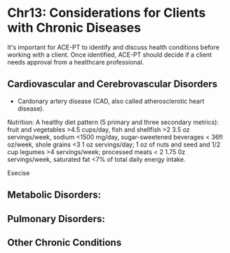# Chr13: Considerations for Clients with Chronic Diseases

It's important for ACE-PT to identify and discuss health conditions before working with a client. Once identified, ACE-PT should decide if a client needs approval from a healthcare professional.


## Cardiovascular and Cerebrovascular Disorders

- Cardonary artery disease (CAD, also called atherosclerotic heart disease).

Nutrition: A healthy diet pattern (5 primary and three secondary metrics): fruit and vegetables >4.5 cups/day, fish and shellfish >2 3.5 oz servings/week, sodium <1500 mg/day, sugar-sweetened beverages < 36fl oz/week, shole grains <3 1 oz servings/day; 1 oz of nuts and seed and 1/2 cup legumes >4 servings/week; processed meats < 2 1.75 0z servings/week, saturated fat <7% of total daily energy intake.  

Esecise 

## Metabolic Disorders:

## Pulmonary Disorders:

## Other Chronic Conditions

